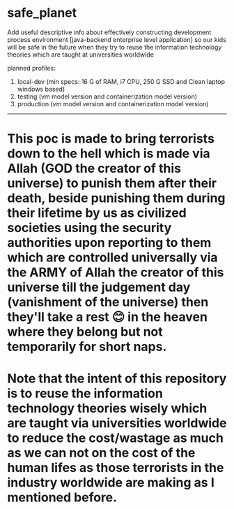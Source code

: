 # safe_planet
Add useful descriptive info about effectively constructing development process environment [java-backend enterprise level application] so our kids will be safe in the future when they try to reuse the information technology theories which are taught at universities worldwide

planned profiles:
1. local-dev (min specs: 16 G of RAM, i7 CPU, 250 G SSD and Clean laptop windows based)
2. testing (vm model version and containerization model version)
3. production (vm model version and containerization model version)

***

# This poc is made to bring terrorists down to the hell which is made via Allah (GOD the creator of this universe) to punish them after their death, beside punishing them during their lifetime by us as civilized societies using the security authorities upon reporting to them which are controlled universally via the ARMY of Allah the creator of this universe till the judgement day (vanishment of the universe) then they'll take a rest 😊 in the heaven where they belong but not temporarily for short naps. 

# Note that the intent of this repository is to reuse the information technology theories wisely which are taught via universities worldwide to reduce the cost/wastage as much as we can not on the cost of the human lifes as those terrorists in the industry worldwide are making as I mentioned before.
